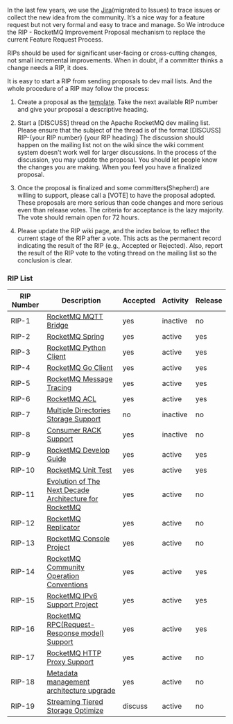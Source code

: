 In the last few years, we use the [Jira](https://issues.apache.org/jira/projects/ROCKETMQ)(migrated to Issues) to trace issues or collect the new idea from the community. It’s a nice way for a feature request but not very formal and easy to trace and manage. So We introduce the RIP - RocketMQ Improvement Proposal mechanism to replace the current Feature Request Process. 

RIPs should be used for significant user-facing or cross-cutting changes, not small incremental improvements. When in doubt, if a committer thinks a change needs a RIP, it does. 

It is easy to start a RIP from sending proposals to dev mail lists. And the whole procedure of a RIP may follow the process:

1. Create a proposal as the [template](https://docs.google.com/document/d/19JssoEGnNp1x9MoXVMoeGCWSBnBdyv97FuGcIH1fV1g/edit). Take the next available RIP number and give your proposal a descriptive heading. 

2. Start a [DISCUSS] thread on the Apache RocketMQ dev mailing list. Please ensure that the subject of the thread is of the format [DISCUSS] RIP-{your RIP number} {your RIP heading} The discussion should happen on the mailing list not on the wiki since the wiki comment system doesn't work well for larger discussions. In the process of the discussion, you may update the proposal. You should let people know the changes you are making. When you feel you have a finalized proposal.

3. Once the proposal is finalized and some committers(Shepherd) are willing to support, please call a [VOTE] to have the proposal adopted. These proposals are more serious than code changes and more serious even than release votes. The criteria for acceptance is the lazy majority. The vote should remain open for 72 hours.

4. Please update the RIP wiki page, and the index below, to reflect the current stage of the RIP after a vote. This acts as the permanent record indicating the result of the RIP (e.g., Accepted or Rejected). Also, report the result of the RIP vote to the voting thread on the mailing list so the conclusion is clear.

### RIP List

| RIP Number |Description| Accepted | Activity |Release|
| ------ | ------ | ------ |------ |------ |
| RIP-1|[RocketMQ MQTT Bridge](https://github.com/apache/rocketmq/wiki/RIP-1-MQTT-Bridge)| yes| inactive | no |
| RIP-2 |[RocketMQ Spring](https://github.com/apache/rocketmq/wiki/RIP-2-RocketMQ-Spring) | yes|active|yes|
| RIP-3 |[RocketMQ Python Client](https://github.com/apache/rocketmq/wiki/RIP-3-RocketMQ-Python-Client) | yes|active|yes|
| RIP-4 | [RocketMQ Go Client](https://github.com/apache/rocketmq/wiki/RIP-4-RocketMQ-Go-Client)|yes |active|yes|
| RIP-5 | [RocketMQ Message Tracing](https://github.com/apache/rocketmq/wiki/RIP-6-Message-Trace)|yes|active|yes|
| RIP-6 | [RocketMQ ACL](https://github.com/apache/rocketmq/wiki/RIP-5-RocketMQ-ACL)| yes|active|yes|
| RIP-7 |[Multiple Directories Storage Support](https://github.com/apache/rocketmq/wiki/RIP-7-Multiple-Directories-Storage-Support) |no |inactive|no|
| RIP-8 |[Consumer RACK Support](https://github.com/apache/rocketmq/wiki/RIP-8-Consumer-RACK-Support) |yes |inactive|no|
| RIP-9 |[RocketMQ Develop Guide](https://github.com/apache/rocketmq/wiki/RIP-9-RocketMQ-Developer-Guide) |yes |active|yes|
| RIP-10 |[RocketMQ Unit Test](https://github.com/apache/rocketmq/wiki/RIP-10-RocketMQ-Unit-Test) |yes |active|yes|
| RIP-11 |[Evolution of The Next Decade Architecture for RocketMQ](https://github.com/apache/rocketmq/wiki/RIP-11-Evolution-of-The-Next-Decade-Architecture-for-RocketMQ) |yes |active|no|
| RIP-12 |[RocketMQ Replicator](https://github.com/apache/rocketmq/wiki/RIP-12-Message-Connector) |yes |active|no|
| RIP-13 |[RocketMQ Console Project](https://github.com/apache/rocketmq/wiki/RIP-13-RocketMQ-Console-Project) |yes |active|no|
| RIP-14 |[RocketMQ Community Operation Conventions](https://github.com/apache/rocketmq/wiki/RIP-14-RocketMQ-Community-Operation-Conventions) |yes |active|yes|
| RIP-15 |[RocketMQ IPv6 Support Project](https://github.com/apache/rocketmq/wiki/RIP-15-RocketMQ-IPv6-Support-Project) |yes |active|yes|
| RIP-16 |[RocketMQ RPC(Request-Response model) Support](https://github.com/apache/rocketmq/wiki/RIP-16-RocketMQ-RPC(Request-Response-model)-Support) |yes |active|yes|
| RIP-17 |[RocketMQ HTTP Proxy Support](https://github.com/apache/rocketmq/wiki/RIP-17-RocketMQ-HTTP-Proxy-Support) |yes |active|no|
| RIP-18 |[Metadata management architecture upgrade](https://github.com/apache/rocketmq/wiki/RIP-18-Metadata-management-architecture-upgrade) |yes|active|no|
| RIP-19 |[Streaming Tiered Storage Optimize](https://github.com/apache/rocketmq/wiki/RIP-19-Streaming-Tiered-Storage-Optimize) |discuss|active|no|
